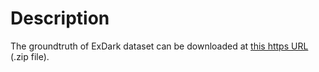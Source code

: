 # Description 

The groundtruth of ExDark dataset can be downloaded at [this https URL](http://www.cs-chan.com/source/CVIU/ExDark_Annno.zip) (.zip file).

